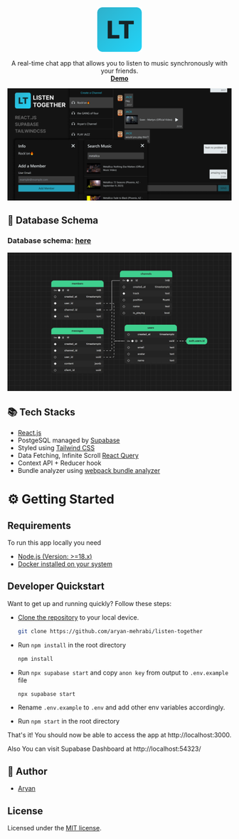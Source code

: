 <p align="center" style="margin-top: 120px">
  <a href="https://listen-together-aryan.netlify.app">
   <img src="./public/listen-together-logo.png" width="100px" alt="Listen Together Logo">
  </a>
</p>

  <p align="center">
  A real-time chat app that allows you to listen to music synchronously with your friends.
  <br>
    <a href="https://listen-together-aryan.netlify.app"><strong>Demo</strong></a>
  </p>

<img width="1040" alt="Cover" src="./public/listen-together-cover.png">

## 💾 Database Schema

### Database schema: [here](./schema.sql)

<img width="992" alt="Screenshot of database schema" src="./public/database-schema.png">

## 📚 Tech Stacks

- [React.js](react.dev)
- PostgeSQL managed by [Supabase](https://supabase.io/)
- Styled using [Tailwind CSS](https://tailwindcss.com/)
- Data Fetching, Infinite Scroll [React Query](https://tanstack.com/query/v3/)
- Context API + Reducer hook
- Bundle analyzer using [webpack bundle analyzer](https://github.com/webpack-contrib/webpack-bundle-analyzer)

# ⚙️ Getting Started

## Requirements

To run this app locally you need

- [Node.js (Version: >=18.x)](https://nodejs.org/en/download/)
- [Docker installed on your system](https://docs.docker.com/engine/install/)

## Developer Quickstart

Want to get up and running quickly? Follow these steps:

- [Clone the repository](https://help.github.com/articles/cloning-a-repository/) to your local device.

  ```sh
  git clone https://github.com/aryan-mehrabi/listen-together
  ```

- Run `npm install` in the root directory
  ```sh
  npm install
  ```
- Run `npx supabase start` and copy `anon key` from output to `.env.example` file
  ```sh
  npx supabase start
  ```
- Rename `.env.example` to `.env` and add other env variables accordingly.
- Run `npm start` in the root directory

That's it! You should now be able to access the app at http://localhost:3000.

Also You can visit Supabase Dashboard at http://localhost:54323/

## 🙇 Author

- [Aryan](https://www.linkedin.com/in/aryan-mehrabi/)

## License

Licensed under the [MIT license](https://github.com/shadcn/taxonomy/blob/main/LICENSE.md).

